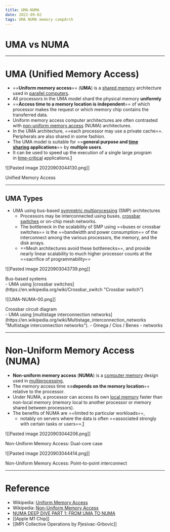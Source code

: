 ```yaml
---
title: UMA-NUMA
date: 2022-09-02
tags: UMA NUMA memory compArch 
---
```


# UMA vs NUMA

---

# UMA (Unified Memory Access)

- ==**Uniform memory access**== (**UMA**) is a [shared memory](https://en.wikipedia.org/wiki/Shared_memory_architecture "Shared memory architecture") architecture used in [parallel computers](https://en.wikipedia.org/wiki/Parallel_computer "Parallel computer").
- All processors in the UMA model shard the physical memory **uniformly**
- ==**Access time to a memory location is independent**== of which processor makes the request or which memory chip contains the transferred data. 
- Uniform memory access computer architectures are often contrasted with [non-uniform memory access](https://en.wikipedia.org/wiki/Non-uniform_memory_access "Non-uniform memory access") (NUMA) architectures. 
- In the UMA architecture, ==each processor may use a private cache==. Peripherals are also shared in some fashion. 
- The UMA model is suitable for ==**general purpose and [time sharing](https://en.wikipedia.org/wiki/Time_sharing "Time sharing") applications**== by **multiple users**. 
- It can be used to speed up the execution of a single large program in [time-critical](https://en.wikipedia.org/wiki/Real-time_computing "Real-time computing") applications.[1](https://en.wikipedia.org/wiki/Uniform_memory_access#cite_note-1)

![[Pasted image 20220903044130.png]]
<figcaption>Unified Memory Access</figcaption>

---

## UMA Types
-  UMA using bus-based [symmetric multiprocessing](https://en.wikipedia.org/wiki/Symmetric_multiprocessing "Symmetric multiprocessing") (SMP) architectures
	- Processors may be interconnected using buses, [crossbar switches](https://en.wikipedia.org/wiki/Crossbar_switch "Crossbar switch") or on-chip mesh networks. 
	- The bottleneck in the scalability of SMP using ==buses or crossbar switches== is the ==bandwidth and power consumption== of the interconnect among the various processors, the memory, and the disk arrays. 
	- ==Mesh architectures avoid these bottlenecks==, and provide nearly linear scalability to much higher processor counts at the ==sacrifice of programmability==

![[Pasted image 20220903043739.png]]
<figcaption>Bus-based systems</figcaption>
-  UMA using [crossbar switches](https://en.wikipedia.org/wiki/Crossbar_switch "Crossbar switch")

![[UMA-NUMA-00.png]]
<figcaption>Crossbar circuit diagram</figcaption>
-  UMA using [multistage interconnection networks](https://en.wikipedia.org/wiki/Multistage_interconnection_networks "Multistage interconnection networks"). 
	- Omega / Clos / Benes - networks


---

# Non-Uniform Memory Access (NUMA)

- **Non-uniform memory access** (**NUMA**) is a [computer memory](https://en.wikipedia.org/wiki/Computer_storage "Computer storage") design used in [multiprocessing](https://en.wikipedia.org/wiki/Multiprocessing "Multiprocessing"), 
- The memory access time **==depends on the memory location**== relative to the processor. 
- Under NUMA, a processor can access its own [local memory](https://en.wikipedia.org/wiki/Local_memory "Local memory") faster than non-local memory (memory local to another processor or memory shared between processors). 
- The benefits of NUMA are ==limited to particular workloads==, 
	- notably on servers where the data is often ==associated strongly with certain tasks or users==.[1](https://en.wikipedia.org/wiki/Non-uniform_memory_access#cite_note-nyu-numa-1)
	
![[Pasted image 20220903044206.png]]
<figcaption>Non-Uniform Memory Access: Dual-core case</figcaption>

![[Pasted image 20220903044414.png]]
<figcaption>Non-Uniform Memory Access: Point-to-point interconnect</figcaption>


---

# Reference

- Wikipedia: [Uniform Memory Access](https://en.wikipedia.org/wiki/Uniform_memory_access)
- Wikipedia: [Non-Uniform Memory Access](https://en.wikipedia.org/wiki/Non-uniform_memory_access)
- [NUMA DEEP DIVE PART 1: FROM UMA TO NUMA](https://frankdenneman.nl/2016/07/07/numa-deep-dive-part-1-uma-numa/)
- [[Apple M1 Chip]]
- [[MPI Collective Operations by Pjesivac-Grbovic]]